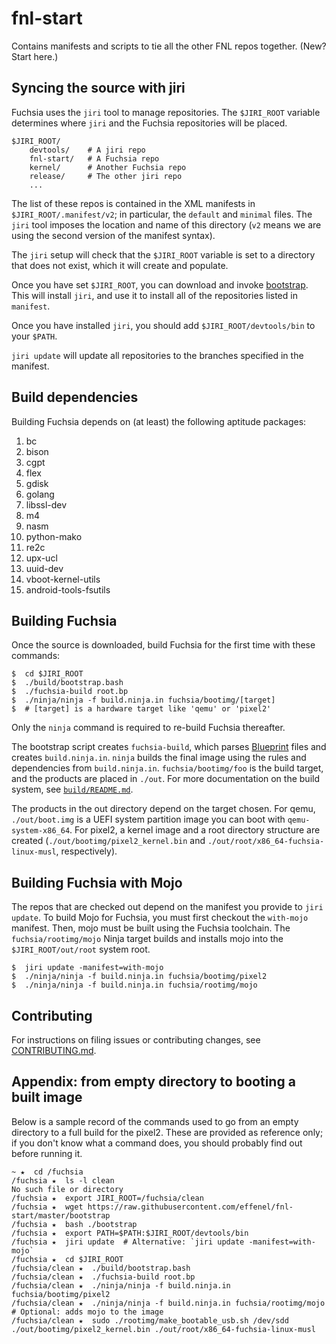 # fnl-start
Contains manifests and scripts to tie all the other FNL repos together.  (New?
Start here.)

## Syncing the source with jiri
Fuchsia uses the `jiri` tool to manage repositories. The `$JIRI_ROOT` variable
determines where `jiri` and the Fuchsia repositories will be placed.

```
$JIRI_ROOT/
    devtools/    # A jiri repo
    fnl-start/   # A Fuchsia repo
    kernel/      # Another Fuchsia repo
    release/     # The other jiri repo
    ...
```

The list of these repos is contained in the XML manifests in `$JIRI_ROOT/.manifest/v2`;
in particular, the `default` and `minimal` files. The `jiri` tool imposes the location
 and name of this directory (`v2` means we are using the second version of the manifest syntax).

The `jiri` setup will check that the `$JIRI_ROOT` variable is set to a directory
that does not exist, which it will create and populate.

Once you have set `$JIRI_ROOT`, you can download and invoke
[bootstrap](https://raw.githubusercontent.com/effenel/fnl-start/master/bootstrap).
This will install `jiri`, and use it to install all of the repositories listed in
`manifest`.

Once you have installed `jiri`, you should add `$JIRI_ROOT/devtools/bin` to your
`$PATH`.

`jiri update` will update all repositories to the branches specified in the
manifest.

## Build dependencies
Building Fuchsia depends on (at least) the following aptitude packages:

1. bc
1. bison
1. cgpt
1. flex
1. gdisk
1. golang
1. libssl-dev
1. m4
1. nasm
1. python-mako
1. re2c
1. upx-ucl
1. uuid-dev
1. vboot-kernel-utils
1. android-tools-fsutils

## Building Fuchsia
Once the source is downloaded, build Fuchsia for the first time with these
commands:

```
$  cd $JIRI_ROOT
$  ./build/bootstrap.bash
$  ./fuchsia-build root.bp
$  ./ninja/ninja -f build.ninja.in fuchsia/bootimg/[target]
$  # [target] is a hardware target like 'qemu' or 'pixel2'
```

Only the `ninja` command is required to re-build Fuchsia thereafter.

The bootstrap script creates `fuchsia-build`, which parses
[Blueprint](https://github.com/google/blueprint) files and creates `build.ninja.in`.
`ninja` builds the final image using the rules and dependencies from `build.ninja.in`.
`fuchsia/bootimg/foo` is the build target, and the products are placed in `./out`.
For more documentation on the build system, see
[`build/README.md`](https://github.com/effenel/build/blob/master/README.md).

The products in the out directory depend on the target chosen.  For qemu, `./out/boot.img`
is a UEFI system partition image you can boot with `qemu-system-x86_64`.  For pixel2, a
kernel image and a root directory structure are created (`./out/bootimg/pixel2_kernel.bin`
and `./out/root/x86_64-fuchsia-linux-musl`, respectively).

## Building Fuchsia with Mojo
The repos that are checked out depend on the manifest you provide to `jiri update`.  To
build Mojo for Fuchsia, you must first checkout the `with-mojo` manifest.  Then, mojo must
be built using the Fuchsia toolchain.  The `fuchsia/rootimg/mojo` Ninja target builds and
installs mojo into the `$JIRI_ROOT/out/root` system root.

```
$  jiri update -manifest=with-mojo
$  ./ninja/ninja -f build.ninja.in fuchsia/bootimg/pixel2
$  ./ninja/ninja -f build.ninja.in fuchsia/rootimg/mojo
```

## Contributing
For instructions on filing issues or contributing changes, see
[CONTRIBUTING.md].

## Appendix: from empty directory to booting a built image
Below is a sample record of the commands used to go from an empty directory to a
full build for the pixel2.  These are provided as reference only; if you don't know
what a command does, you should probably find out before running it.

```
~ ★  cd /fuchsia
/fuchsia ★  ls -l clean
No such file or directory
/fuchsia ★  export JIRI_ROOT=/fuchsia/clean
/fuchsia ★  wget https://raw.githubusercontent.com/effenel/fnl-start/master/bootstrap
/fuchsia ★  bash ./bootstrap
/fuchsia ★  export PATH=$PATH:$JIRI_ROOT/devtools/bin
/fuchsia ★  jiri update  # Alternative: `jiri update -manifest=with-mojo`
/fuchsia ★  cd $JIRI_ROOT
/fuchsia/clean ★  ./build/bootstrap.bash
/fuchsia/clean ★  ./fuchsia-build root.bp
/fuchsia/clean ★  ./ninja/ninja -f build.ninja.in fuchsia/bootimg/pixel2
/fuchsia/clean ★  ./ninja/ninja -f build.ninja.in fuchsia/rootimg/mojo  # Optional: adds mojo to the image
/fuchsia/clean ★  sudo ./rootimg/make_bootable_usb.sh /dev/sdd ./out/bootimg/pixel2_kernel.bin ./out/root/x86_64-fuchsia-linux-musl
```

[CONTRIBUTING.md]: CONTRIBUTING.md
